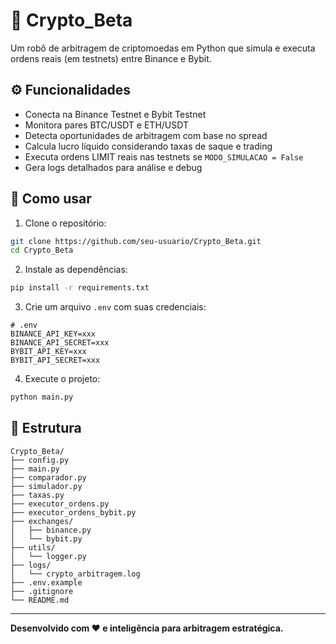 # 🤖 Crypto_Beta

Um robô de arbitragem de criptomoedas em Python que simula e executa ordens reais (em testnets) entre Binance e Bybit.

## ⚙️ Funcionalidades
- Conecta na Binance Testnet e Bybit Testnet
- Monitora pares BTC/USDT e ETH/USDT
- Detecta oportunidades de arbitragem com base no spread
- Calcula lucro líquido considerando taxas de saque e trading
- Executa ordens LIMIT reais nas testnets se `MODO_SIMULACAO = False`
- Gera logs detalhados para análise e debug

## 🚀 Como usar

1. Clone o repositório:
```bash
git clone https://github.com/seu-usuario/Crypto_Beta.git
cd Crypto_Beta
```

2. Instale as dependências:
```bash
pip install -r requirements.txt
```

3. Crie um arquivo `.env` com suas credenciais:
```env
# .env
BINANCE_API_KEY=xxx
BINANCE_API_SECRET=xxx
BYBIT_API_KEY=xxx
BYBIT_API_SECRET=xxx
```

4. Execute o projeto:
```bash
python main.py
```

## 🧠 Estrutura

```
Crypto_Beta/
├── config.py
├── main.py
├── comparador.py
├── simulador.py
├── taxas.py
├── executor_ordens.py
├── executor_ordens_bybit.py
├── exchanges/
│   ├── binance.py
│   └── bybit.py
├── utils/
│   └── logger.py
├── logs/
│   └── crypto_arbitragem.log
├── .env.example
├── .gitignore
└── README.md
```

---

**Desenvolvido com ❤️ e inteligência para arbitragem estratégica.**